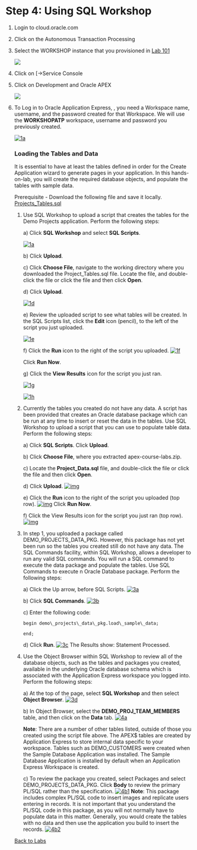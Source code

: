 # Step 4: Using SQL Workshop



1. Login to cloud.oracle.com 

2. Click on the Autonomous Transaction Processing

3. Select the WORKSHOP instance that you provisioned in [Lab 101](https://github.com/shaukatdesai/nexttraining/blob/master/Step1.md)

   ![](https://github.com/shaukatdesai/nexttraining/blob/master/Workshop_Instance.jpg)

4. Click on [->Service Console

5. Click on Development and Oracle APEX

   ![](https://github.com/shaukatdesai/nexttraining/blob/master/Development%20Link.jpg)

6. To Log in to Oracle Application Express, , you need a Workspace name, username, and the password created for that Workspace.   We will use the **WORKSHOPATP** workspace, username and password you previously created.

   [![1a](https://github.com/shaukatdesai/nexttraining/blob/master/APEX%20Login.jpg)](https://github.com/shaukatdesai/nexttraining/blob/master/APEX%20Login.jpg)

   ### Loading the Tables and Data

   It is essential to have at least the tables defined in order for the Create Application wizard to generate pages in your application. In this hands-on-lab, you will create the required database objects, and populate the tables with sample data.

   

   Prerequisite - Download the following file and save it locally. [Projects_Tables.sql](Projects_Tables.sql)

   1. Use SQL Workshop to upload a script that creates the tables for the Demo Projects application. Perform the following steps:

      a) Click **SQL Workshop** and select **SQL Scripts**.

      [![1a](https://github.com/oracle/learning-library/raw/master/workshops/apex-en/images/hol02/image3.png)](https://github.com/oracle/learning-library/blob/master/workshops/apex-en/images/hol02/image3.png)

      b) Click **Upload**.

      c) Click **Choose File**, navigate to the working directory where you downloaded the Project_Tables.sql file.  Locate the file, and double-click the file or click the file and then click **Open**.

      d) Click **Upload**.

      [![1d](https://github.com/oracle/learning-library/raw/master/workshops/apex-en/images/hol02/image4.png)](https://github.com/oracle/learning-library/blob/master/workshops/apex-en/images/hol02/image4.png)

      e) Review the uploaded script to see what tables will be created. In the SQL Scripts list, click the **Edit** icon (pencil), to the left of the script you just uploaded.

      [![1e](https://github.com/oracle/learning-library/raw/master/workshops/apex-en/images/hol02/image5.png)](https://github.com/oracle/learning-library/blob/master/workshops/apex-en/images/hol02/image5.png)

      f) Click the **Run** icon to the right of the script you uploaded. [![1f](https://github.com/oracle/learning-library/raw/master/workshops/apex-en/images/hol02/image6.png)](https://github.com/oracle/learning-library/blob/master/workshops/apex-en/images/hol02/image6.png)

      Click **Run Now**.

      g) Click the **View Results** icon for the script you just ran.

      [![1g](https://github.com/oracle/learning-library/raw/master/workshops/apex-en/images/hol02/image7.png)](https://github.com/oracle/learning-library/blob/master/workshops/apex-en/images/hol02/image7.png)

      [![1h](https://github.com/oracle/learning-library/raw/master/workshops/apex-en/images/hol02/image8.png)](https://github.com/oracle/learning-library/blob/master/workshops/apex-en/images/hol02/image8.png)

   2. Currently the tables you created do not have any data. A script has been provided that creates an Oracle database package which can be run at any time to insert or reset the data in the tables. Use SQL Workshop to upload a script that you can use to populate table data. Perform the following steps:

      a) Click **SQL Scripts**. Click **Upload**.

      b) Click **Choose File**, where you extracted apex-course-labs.zip.

      c) Locate the **Project_Data.sql** file, and double-click the file or click the file and then click **Open**.

      d) Click **Upload**. [![img](https://github.com/oracle/learning-library/raw/master/workshops/apex-en/images/hol02/image9.png)](https://github.com/oracle/learning-library/blob/master/workshops/apex-en/images/hol02/image9.png)

      e) Click the **Run** icon to the right of the script you uploaded (top row). [![img](https://github.com/oracle/learning-library/raw/master/workshops/apex-en/images/hol02/image10.png)](https://github.com/oracle/learning-library/blob/master/workshops/apex-en/images/hol02/image10.png) Click **Run Now**.

      f) Click the View Results icon for the script you just ran (top row). [![img](https://github.com/oracle/learning-library/raw/master/workshops/apex-en/images/hol02/image11.png)](https://github.com/oracle/learning-library/blob/master/workshops/apex-en/images/hol02/image11.png)

   3. In step 1, you uploaded a package called DEMO_PROJECTS_DATA_PKG. However, this package has not yet been run so the tables you created still do not have any data. The SQL Commands facility, within SQL Workshop, allows a developer to run any valid SQL commands. You will run a SQL command to execute the data package and populate the tables. Use SQL Commands to execute n Oracle Database package. Perform the following steps:

      a) Click the Up arrow, before SQL Scripts. [![3a](https://github.com/oracle/learning-library/raw/master/workshops/apex-en/images/hol02/image13.png)](https://github.com/oracle/learning-library/blob/master/workshops/apex-en/images/hol02/image13.png)

      b) Click **SQL Commands**. [![3b](https://github.com/oracle/learning-library/raw/master/workshops/apex-en/images/hol02/image14.png)](https://github.com/oracle/learning-library/blob/master/workshops/apex-en/images/hol02/image14.png)

      c) Enter the following code:

      ```
      begin demo\_projects\_data\_pkg.load\_sample\_data;
      
      end;
      ```

      d) Click **Run**. [![3c](https://github.com/oracle/learning-library/raw/master/workshops/apex-en/images/hol02/image15.png)](https://github.com/oracle/learning-library/blob/master/workshops/apex-en/images/hol02/image15.png) The Results show: Statement Processed.

   4. Use the Object Browser within SQL Workshop to review all of the database objects, such as the tables and packages you created, available in the underlying Oracle database schema which is associated with the Application Express workspace you logged into. Perform the following steps:

      a) At the top of the page, select **SQL Workshop** and then select **Object Browser**. [![3d](https://github.com/oracle/learning-library/raw/master/workshops/apex-en/images/hol02/image16.png)](https://github.com/oracle/learning-library/blob/master/workshops/apex-en/images/hol02/image16.png)

      b) In Object Browser, select the **DEMO_PROJ_TEAM_MEMBERS** table, and then click on the **Data** tab. [![4a](https://github.com/oracle/learning-library/raw/master/workshops/apex-en/images/hol02/image17.png)](https://github.com/oracle/learning-library/blob/master/workshops/apex-en/images/hol02/image17.png)

      **Note**: There are a number of other tables listed, outside of those you created using the script file above. The APEX$ tables are created by Application Express to store internal data specific to your workspace. Tables such as DEMO_CUSTOMERS were created when the Sample Database Application was installed. The Sample Database Application is installed by default when an Application Express Workspace is created.

      c) To review the package you created, select Packages and select DEMO_PROJECTS_DATA_PKG. Click **Body** to review the primary PL/SQL rather than the specification. [![4b1](https://github.com/oracle/learning-library/raw/master/workshops/apex-en/images/hol02/image18.png)](https://github.com/oracle/learning-library/blob/master/workshops/apex-en/images/hol02/image18.png)
      **Note**: This package includes complex PL/SQL code to insert images and replicate users entering in records. It is not important that you understand the PL/SQL code in this package, as you will not normally have to populate data in this matter. Generally, you would create the tables with no data and then use the application you build to insert the records. [![4b2](https://github.com/oracle/learning-library/raw/master/workshops/apex-en/images/hol02/image19.png)](https://github.com/oracle/learning-library/blob/master/workshops/apex-en/images/hol02/image19.png)

   

   [Back to Labs](https://github.com/shaukatdesai/nexttraining/blob/master/README.md)
